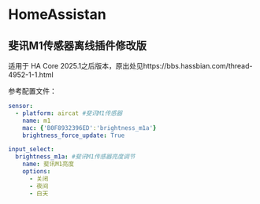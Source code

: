 # HomeAssistan

## 斐讯M1传感器离线插件修改版
适用于 HA Core 2025.1之后版本，原出处见https://bbs.hassbian.com/thread-4952-1-1.html

参考配置文件：
```yaml
sensor:
  - platform: aircat #斐讯M1传感器
    name: m1
    mac: {'B0F8932396ED':'brightness_m1a'}
    brightness_force_update: True

input_select:
  brightness_m1a: #斐讯M1传感器亮度调节
    name: 斐讯M1亮度
    options:
      - 关闭
      - 夜间
      - 白天
```
